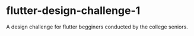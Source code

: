 # flutter-design-challenge-1
A design challenge for flutter begginers conducted by the college seniors.
